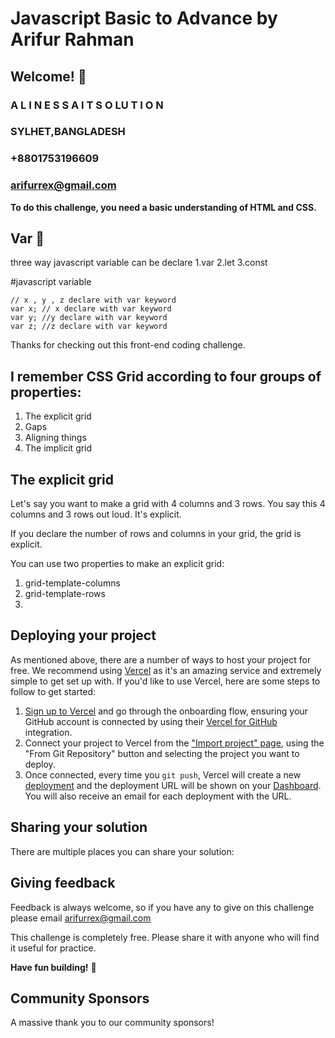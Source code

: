 # Javascript Basic to Advance by Arifur Rahman  
## Welcome! 👋

### A L I N E S S A  I T  S O LU T I O N
### SYLHET,BANGLADESH
### +8801753196609
### arifurrex@gmail.com

**To do this challenge, you need a basic understanding of HTML and CSS.**
## Var 🔔 

three way javascript variable can be declare 
1.var 
2.let 
3.const 

#javascript variable
  ```
// x , y , z declare with var keyword 
var x; // x declare with var keyword
var y; //y declare with var keyword
var z; //z declare with var keyword

```
Thanks for checking out this front-end coding challenge.
## I remember CSS Grid according to four groups of properties:

1. The explicit grid
2. Gaps
3. Aligning things
4. The implicit grid


## The explicit grid

Let's say you want to make a grid with 4 columns and 3 rows. You say this 4 columns and 3 rows out loud. It's explicit.

If you declare the number of rows and columns in your grid, the grid is explicit.

You can use two properties to make an explicit grid:

1. grid-template-columns
2. grid-template-rows
3. 


## Deploying your project

As mentioned above, there are a number of ways to host your project for free. We recommend using [Vercel](https://bit.ly/fem-vercel) as it's an amazing service and extremely simple to get set up with. If you'd like to use Vercel, here are some steps to follow to get started:

1. [Sign up to Vercel](https://bit.ly/fem-vercel-signup) and go through the onboarding flow, ensuring your GitHub account is connected by using their [Vercel for GitHub](https://vercel.com/docs/v2/git-integrations/vercel-for-github) integration.
2. Connect your project to Vercel from the ["Import project" page](https://vercel.com/import), using the "From Git Repository" button and selecting the project you want to deploy.
3. Once connected, every time you `git push`, Vercel will create a new [deployment](https://vercel.com/docs/v2/platform/deployments) and the deployment URL will be shown on your [Dashboard](https://vercel.com/dashboard). You will also receive an email for each deployment with the URL.

## Sharing your solution

There are multiple places you can share your solution:



## Giving feedback

Feedback is always welcome, so if you have any to give on this challenge please email arifurrex@gmail.com

This challenge is completely free. Please share it with anyone who will find it useful for practice.

**Have fun building!** 🚀

## Community Sponsors

A massive thank you to our community sponsors!
